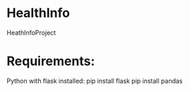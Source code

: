 # HealthInfo
HeathInfoProject

# Requirements:
Python with flask installed:
pip install flask
pip install pandas

